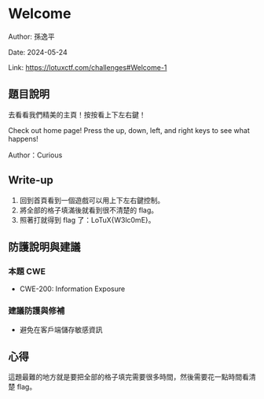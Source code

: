 # Welcome

Author: 孫逸平

Date: 2024-05-24

Link: https://lotuxctf.com/challenges#Welcome-1

## 題目說明

去看看我們精美的主頁！按按看上下左右鍵！

Check out home page! Press the up, down, left, and right keys to see what happens!


Author：Curious

## Write-up

1. 回到首頁看到一個遊戲可以用上下左右鍵控制。
2. 將全部的格子填滿後就看到很不清楚的 flag。
3. 照著打就得到 flag 了：LoTuX{W3lc0mE}。

## 防護說明與建議

### 本題 CWE

* CWE-200: Information Exposure

### 建議防護與修補

* 避免在客戶端儲存敏感資訊

## 心得

這題最難的地方就是要把全部的格子填完需要很多時間，然後需要花一點時間看清楚 flag。
